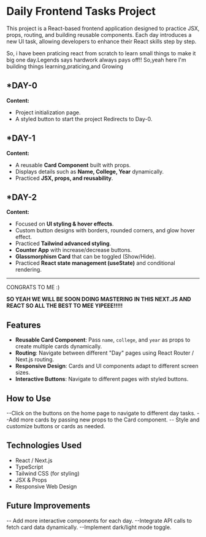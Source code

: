# Daily Frontend Tasks Project

This project is a React-based frontend application designed to practice JSX, props, routing, and building reusable components. Each day introduces a new UI task, allowing developers to enhance their React skills step by step.

So, i have been praticing react from scratch to learn small things to make it big one day.Legends says hardwork always pays off!!
So,yeah here I'm building things learning,praticing,and Growing

*DAY-0
--------
**Content:**  
- Project initialization page.  
- A styled button to start the project Redirects to Day-0.

*DAY-1
--------
**Content:**  
- A reusable **Card Component** built with props.  
- Displays details such as **Name, College, Year** dynamically.  
- Practiced **JSX, props, and reusability**.

*DAY-2
--------
**Content:**  
- Focused on **UI styling & hover effects**.  
- Custom button designs with borders, rounded corners, and glow hover effect.  
- Practiced **Tailwind advanced styling**.  
- **Counter App** with increase/decrease buttons.  
- **Glassmorphism Card** that can be toggled (Show/Hide).  
- Practiced **React state management (useState)** and conditional rendering.
--------

CONGRATS TO ME :)

<B>SO YEAH WE WILL BE SOON DOING MASTERING IN THIS NEXT.JS AND REACT SO ALL THE BEST TO MEE YIPEEE!!!!!</B>
  


## Features

- **Reusable Card Component**: Pass `name`, `college`, and `year` as props to create multiple cards dynamically.
- **Routing**: Navigate between different "Day" pages using React Router / Next.js routing.
- **Responsive Design**: Cards and UI components adapt to different screen sizes.
- **Interactive Buttons**: Navigate to different pages with styled buttons.

## How to Use

--Click on the buttons on the home page to navigate to different day tasks.
--Add more cards by passing new props to the Card component.
-- Style and customize buttons or cards as needed.

## Technologies Used

* React / Next.js
* TypeScript
* Tailwind CSS (for styling)
* JSX & Props
* Responsive Web Design




## Future Improvements
-- Add more interactive components for each day.
--Integrate API calls to fetch card data dynamically.
--Implement dark/light mode toggle.


